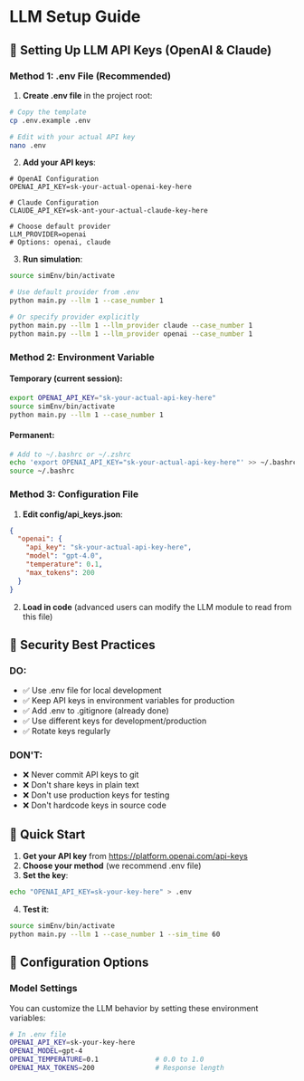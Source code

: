 # LLM Setup Guide

## 🔑 Setting Up LLM API Keys (OpenAI & Claude)

### **Method 1: .env File (Recommended)**

1. **Create .env file** in the project root:
```bash
# Copy the template
cp .env.example .env

# Edit with your actual API key
nano .env
```

2. **Add your API keys**:
```
# OpenAI Configuration
OPENAI_API_KEY=sk-your-actual-openai-key-here

# Claude Configuration  
CLAUDE_API_KEY=sk-ant-your-actual-claude-key-here

# Choose default provider
LLM_PROVIDER=openai
# Options: openai, claude
```

3. **Run simulation**:
```bash
source simEnv/bin/activate

# Use default provider from .env
python main.py --llm 1 --case_number 1

# Or specify provider explicitly
python main.py --llm 1 --llm_provider claude --case_number 1
python main.py --llm 1 --llm_provider openai --case_number 1
```

### **Method 2: Environment Variable**

#### Temporary (current session):
```bash
export OPENAI_API_KEY="sk-your-actual-api-key-here"
source simEnv/bin/activate
python main.py --llm 1 --case_number 1
```

#### Permanent:
```bash
# Add to ~/.bashrc or ~/.zshrc
echo 'export OPENAI_API_KEY="sk-your-actual-api-key-here"' >> ~/.bashrc
source ~/.bashrc
```

### **Method 3: Configuration File**

1. **Edit config/api_keys.json**:
```json
{
  "openai": {
    "api_key": "sk-your-actual-api-key-here",
    "model": "gpt-4.0",
    "temperature": 0.1,
    "max_tokens": 200
  }
}
```

2. **Load in code** (advanced users can modify the LLM module to read from this file)

## 🔐 Security Best Practices

### **DO:**
- ✅ Use .env file for local development
- ✅ Keep API keys in environment variables for production
- ✅ Add .env to .gitignore (already done)
- ✅ Use different keys for development/production
- ✅ Rotate keys regularly

### **DON'T:**
- ❌ Never commit API keys to git
- ❌ Don't share keys in plain text
- ❌ Don't use production keys for testing
- ❌ Don't hardcode keys in source code

## 🚀 Quick Start

1. **Get your API key** from https://platform.openai.com/api-keys
2. **Choose your method** (we recommend .env file)
3. **Set the key**:
```bash
echo "OPENAI_API_KEY=sk-your-key-here" > .env
```
4. **Test it**:
```bash
source simEnv/bin/activate
python main.py --llm 1 --case_number 1 --sim_time 60
```

## 🔧 Configuration Options

### **Model Settings**
You can customize the LLM behavior by setting these environment variables:

```bash
# In .env file
OPENAI_API_KEY=sk-your-key-here
OPENAI_MODEL=gpt-4          
OPENAI_TEMPERATURE=0.1              # 0.0 to 1.0
OPENAI_MAX_TOKENS=200               # Response length
```

